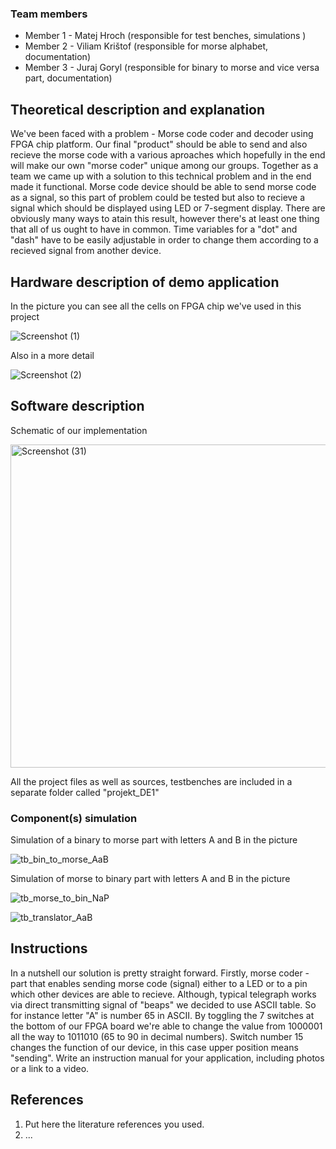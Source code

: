 

### Team members

* Member 1 - Matej Hroch (responsible for test benches, simulations )
* Member 2 - Viliam Krištof (responsible for morse alphabet, documentation)
* Member 3 - Juraj Goryl (responsible for binary to morse and vice versa part, documentation)

## Theoretical description and explanation

We've been faced with a problem - Morse code coder and decoder using FPGA chip platform.
Our final "product" should be able to send and also recieve the morse code with a various aproaches which hopefully in the end will make our own "morse coder" unique among our groups. 
Together as a team we came up with a solution to this technical problem and in the end made it functional.
Morse code device should be able to send morse code as a signal, so this part of problem could be tested but also to recieve a signal which should be displayed using LED or 7-segment display. There are obviously many ways to atain this result, however there's at least one thing that all of us ought to have in common. Time variables for a "dot" and "dash" have to be easily adjustable in order to change them according to a recieved signal from another device.  


## Hardware description of demo application

In the picture you can see all the cells on FPGA chip we've used in this project  

![Screenshot (1)](https://user-images.githubusercontent.com/124798762/235774405-093d6ae6-4713-46e6-9974-36cd792a4ca0.png)

Also in a more detail

![Screenshot (2)](https://user-images.githubusercontent.com/124798762/235774604-36cc2124-cded-4431-89c3-0c98ca15e3f9.png)


## Software description

Schematic of our implementation

<img width="517" alt="Screenshot (31)" src="https://user-images.githubusercontent.com/124798762/235775822-d7ec7cfe-daca-4946-b79b-e365da8ceac3.png">

All the project files as well as sources, testbenches are included in a separate folder called "projekt_DE1"


### Component(s) simulation
Simulation of a binary to morse part with letters A and B in the picture

![tb_bin_to_morse_AaB](https://user-images.githubusercontent.com/124798762/235776142-4440c6c6-61b9-435a-b82e-79c5797c02d8.png)

 Simulation of morse to binary part with letters A and B in the picture
 
![tb_morse_to_bin_NaP](https://user-images.githubusercontent.com/124798762/235776329-928c101e-49c7-4fc7-974d-406f540fc2c5.png)

![tb_translator_AaB](https://user-images.githubusercontent.com/124798762/235776646-5b271446-c8ee-4c42-b4ed-aa3a0d1e4a25.png)


## Instructions

In a nutshell our solution is pretty straight forward.
Firstly, morse coder - part that enables sending morse code (signal) either to a LED or to a pin which other devices are able to recieve.
Although, typical telegraph works via direct transmitting signal of "beaps" we decided to use ASCII table. So for instance letter "A" is number 65 in ASCII. By toggling the 7 switches at the bottom of our FPGA board we're able to change the value from 1000001 all the way to 1011010 (65 to 90 in decimal numbers). Switch number 15 changes the function of our device, in this case upper position means "sending". 
Write an instruction manual for your application, including photos or a link to a video.

## References

1. Put here the literature references you used.
2. ...
